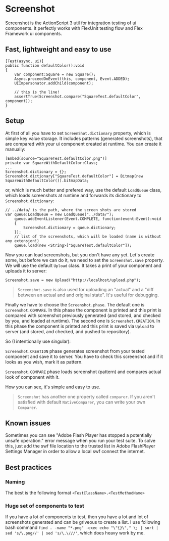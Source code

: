 Screenshot
==========

Screenshot is the ActionScript 3 util for integration testing of ui components. It perfectly works with FlexUnit testing flow and Flex Framework ui components.

## Fast, lightweight and easy to use

```as3
[Test(async, ui)]
public function defaultColor():void
{
	var component:Square = new Square();
	Async.proceedOnEvent(this, component, Event.ADDED);
    UIImpersonator.addChild(component);
	
	// this is the line!
	assertTrue(Screenshot.compare("SquareTest.defaultColor", component));
}
```

## Setup

At first of all you have to set `ScreenShot.dictionary` property, which is simple key value storage. It includes patterns (generated screenshots), that are compared with your ui component created at runtime. You can create it manually:

```as3
[Embed(source="SquareTest.defaultColor.png")]
private var SquareWithDefaultColor:Class;
...
Screenshot.dictionary = {};
Screenshot.dictionary["SquareTest.defaultColor"] = Bitmap(new SquareWithDefaultColor()).bitmapData;
```
or, which is much better and prefered way, use the default `LoadQueue` class, which loads screenshots at runtime and forwards its dictionary to `Screenshot.dictionary`:

```as3
// ../data/ is the path, where the screen shots are stored
var queue:LoadQueue = new LoadQueue("../data/");
	queue.addEventListener(Event.COMPLETE, function(event:Event):void
	{
		Screenshot.dictionary = queue.dictionary;
	});
	// list of the screenshots, which will be loaded (name is without any extension!)
	queue.load(new <String>["SquareTest.defaultColor"]);
```

Now you can load screenshots, but you don't have any yet. Let's create some, but before we can do it, we need to set the `Screenshot.save` property. We will use the default `Upload` class. It takes a print of your component and uploads it to server:

```as3
Screenshot.save = new Upload("http://localhost/upload.php");
```

> `Screenshot.save` is also used for uploading an "actual" and a "diff between an actual and and original state". It's useful for debugging.

Finally we have to choose the `Screenshot.phase`. The default one is `Screenshot.COMPARE`. In this phase the component is printed and this print is compared with screenshot previously generated (and stored, and checked by you, and loaded at runtime). The second one is `Screenshot.CREATION`. In this phase the component is printed and this print is saved via `Upload` to server (and stored, and checked, and pushed to repository).

So (I intentionally use singular):

`Screenshot.CREATION` phase generates screenshot from your tested component and save it to server. You have to check this screenshot and if it looks as you wish, mark it as pattern.

`Screenshot.COMPARE` phase loads screenshot (pattern) and compares actual look of component with it.

How you can see, it's simple and easy to use.

> `Screenshot` has another one property called `comparer`. If you aren't satisfied with default `NativeComparer`, you can write your own `Comparer`.

## Known issues

Sometimes you can see "Adobe Flash Player has stopped a potentially unsafe operation." error message when you run your test suite. To solve this, just add the swf file location to the trusted list in Adobe FlashPlayer Settings Manager in order to allow a local swf connect the internet.

## Best practices

### Naming

The best is the following format `<TestClassName>.<TestMethodName>`

### Huge set of components to test

If you have a lot of components to test, then you have a lot and lot of screenshots generated and can be griveous to create a list. I use following bash command `find . -name "*.png" -exec echo "\"{}\"," \; | sort | sed 's/\.png//' | sed 's/\.\///'`, which does heavy work by me.
